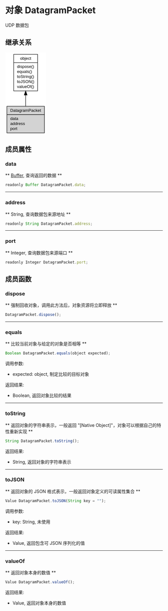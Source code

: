 # 对象 DatagramPacket
UDP 数据包

## 继承关系
<div class="inherits"><svg width="98pt" height="198pt" viewBox="0.00 0.00 98.46 198.00" xmlns="http://www.w3.org/2000/svg" xmlns:xlink="http://www.w3.org/1999/xlink">
<g id="graph0" class="graph" transform="scale(1 1) rotate(0) translate(4 194)">
<title>%0</title>
<polygon fill="#ffffff" stroke="transparent" points="-4,4 -4,-194 94.458,-194 94.458,4 -4,4"/>
<!-- object -->
<g id="node1" class="node">
<title>object</title>
<g id="a_node1"><a xlink:href="object.md" xlink:title="object">
<polygon fill="#ffffff" stroke="#000000" points="16.3975,-101.5 16.3975,-189.5 74.0605,-189.5 74.0605,-101.5 16.3975,-101.5"/>
<text text-anchor="middle" x="45.229" y="-176.5" font-family="Helvetica,sans-Serif" font-size="10.00" fill="#000000">object</text>
<polyline fill="none" stroke="#000000" points="16.3975,-169.5 74.0605,-169.5 "/>
<text text-anchor="start" x="24.3975" y="-156.5" font-family="Helvetica,sans-Serif" font-size="10.00" fill="#000000">dispose()</text>
<text text-anchor="start" x="24.3975" y="-144.5" font-family="Helvetica,sans-Serif" font-size="10.00" fill="#000000">equals()</text>
<text text-anchor="start" x="24.3975" y="-132.5" font-family="Helvetica,sans-Serif" font-size="10.00" fill="#000000">toString()</text>
<text text-anchor="start" x="24.3975" y="-120.5" font-family="Helvetica,sans-Serif" font-size="10.00" fill="#000000">toJSON()</text>
<text text-anchor="start" x="24.3975" y="-108.5" font-family="Helvetica,sans-Serif" font-size="10.00" fill="#000000">valueOf()</text>
</a>
</g>
</g>
<!-- DatagramPacket -->
<g id="node2" class="node">
<title>DatagramPacket</title>
<g id="a_node2"><a xlink:title="DatagramPacket">
<polygon fill="#d3d3d3" stroke="#000000" points="0,-.5 0,-64.5 90.458,-64.5 90.458,-.5 0,-.5"/>
<text text-anchor="middle" x="45.229" y="-51.5" font-family="Helvetica,sans-Serif" font-size="10.00" fill="#000000">DatagramPacket</text>
<polyline fill="none" stroke="#000000" points="0,-44.5 90.458,-44.5 "/>
<text text-anchor="start" x="8" y="-31.5" font-family="Helvetica,sans-Serif" font-size="10.00" fill="#000000">data</text>
<text text-anchor="start" x="8" y="-19.5" font-family="Helvetica,sans-Serif" font-size="10.00" fill="#000000">address</text>
<text text-anchor="start" x="8" y="-7.5" font-family="Helvetica,sans-Serif" font-size="10.00" fill="#000000">port</text>
</a>
</g>
</g>
<!-- object&#45;&gt;DatagramPacket -->
<g id="edge1" class="edge">
<title>object-&gt;DatagramPacket</title>
<path fill="none" stroke="#000000" d="M45.229,-91.2875C45.229,-82.1784 45.229,-72.9898 45.229,-64.671"/>
<polygon fill="#000000" stroke="#000000" points="41.7291,-91.4876 45.229,-101.4877 48.7291,-91.4877 41.7291,-91.4876"/>
</g>
</g>
</svg></div>

## 成员属性
        
### data
** [Buffer](Buffer.md), 查询返回的数据 **

```JavaScript
readonly Buffer DatagramPacket.data;
```

--------------------------
### address
** String, 查询数据包来源地址 **

```JavaScript
readonly String DatagramPacket.address;
```

--------------------------
### port
** Integer, 查询数据包来源端口 **

```JavaScript
readonly Integer DatagramPacket.port;
```

## 成员函数
        
### dispose
** 强制回收对象，调用此方法后，对象资源将立即释放 **

```JavaScript
DatagramPacket.dispose();
```

--------------------------
### equals
** 比较当前对象与给定的对象是否相等 **

```JavaScript
Boolean DatagramPacket.equals(object expected);
```

调用参数:
* expected: object, 制定比较的目标对象

返回结果:
* Boolean, 返回对象比较的结果

--------------------------
### toString
** 返回对象的字符串表示，一般返回 "[Native Object]"，对象可以根据自己的特性重新实现 **

```JavaScript
String DatagramPacket.toString();
```

返回结果:
* String, 返回对象的字符串表示

--------------------------
### toJSON
** 返回对象的 JSON 格式表示，一般返回对象定义的可读属性集合 **

```JavaScript
Value DatagramPacket.toJSON(String key = "");
```

调用参数:
* key: String, 未使用

返回结果:
* Value, 返回包含可 JSON 序列化的值

--------------------------
### valueOf
** 返回对象本身的数值 **

```JavaScript
Value DatagramPacket.valueOf();
```

返回结果:
* Value, 返回对象本身的数值


